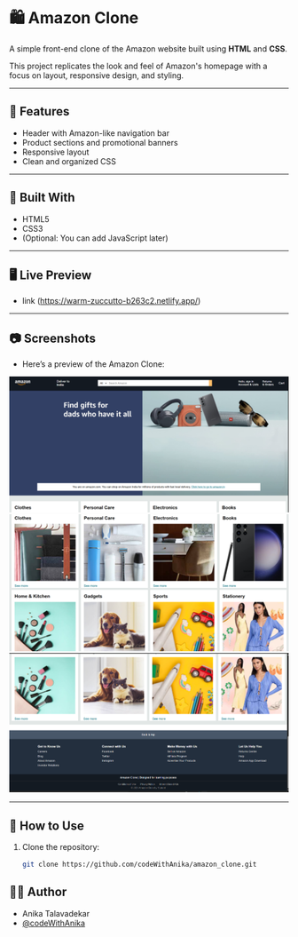 # 🛍️ Amazon Clone

A simple front-end clone of the Amazon website built using **HTML** and **CSS**.

This project replicates the look and feel of Amazon's homepage with a focus on layout, responsive design, and styling.

---

## 🌟 Features

- Header with Amazon-like navigation bar
- Product sections and promotional banners
- Responsive layout
- Clean and organized CSS

---

## 🧰 Built With

- HTML5
- CSS3
- (Optional: You can add JavaScript later)

---

## 🖥️ Live Preview
- link (https://warm-zuccutto-b263c2.netlify.app/)

---

## 📷 Screenshots

- Here’s a preview of the Amazon Clone:

![Amazon Clone Screenshot](OUTPUT/1.png)
![Amazon Clone Screenshot](OUTPUT/2.png)
![Amazon Clone Screenshot](OUTPUT/3.png)

---

## 📁 How to Use

1. Clone the repository:

   ```bash
   git clone https://github.com/codeWithAnika/amazon_clone.git

## 🧑‍💻 Author
- Anika Talavadekar
- [@codeWithAnika](https://github.com/codeWithAnika/)
